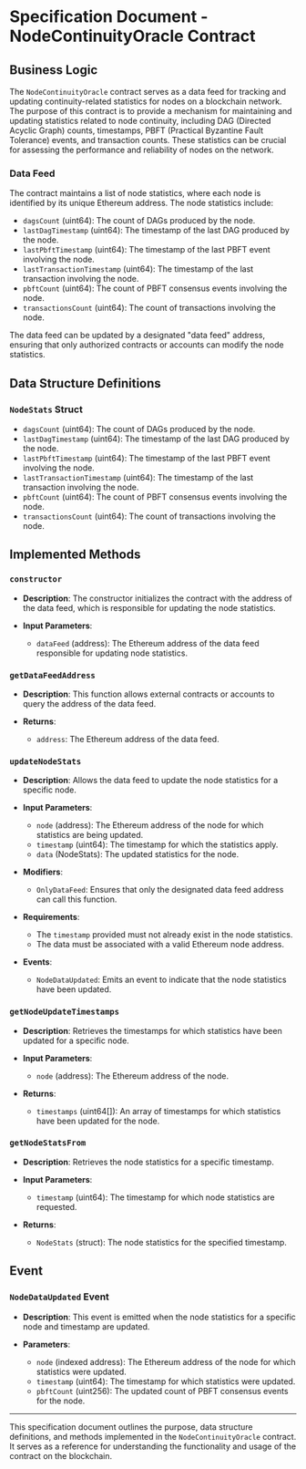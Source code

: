 # Specification Document - NodeContinuityOracle Contract

## Business Logic

The `NodeContinuityOracle` contract serves as a data feed for tracking and updating continuity-related statistics for nodes on a blockchain network. The purpose of this contract is to provide a mechanism for maintaining and updating statistics related to node continuity, including DAG (Directed Acyclic Graph) counts, timestamps, PBFT (Practical Byzantine Fault Tolerance) events, and transaction counts. These statistics can be crucial for assessing the performance and reliability of nodes on the network.

### Data Feed

The contract maintains a list of node statistics, where each node is identified by its unique Ethereum address. The node statistics include:

- `dagsCount` (uint64): The count of DAGs produced by the node.
- `lastDagTimestamp` (uint64): The timestamp of the last DAG produced by the node.
- `lastPbftTimestamp` (uint64): The timestamp of the last PBFT event involving the node.
- `lastTransactionTimestamp` (uint64): The timestamp of the last transaction involving the node.
- `pbftCount` (uint64): The count of PBFT consensus events involving the node.
- `transactionsCount` (uint64): The count of transactions involving the node.

The data feed can be updated by a designated "data feed" address, ensuring that only authorized contracts or accounts can modify the node statistics.

## Data Structure Definitions

### `NodeStats` Struct

- `dagsCount` (uint64): The count of DAGs produced by the node.
- `lastDagTimestamp` (uint64): The timestamp of the last DAG produced by the node.
- `lastPbftTimestamp` (uint64): The timestamp of the last PBFT event involving the node.
- `lastTransactionTimestamp` (uint64): The timestamp of the last transaction involving the node.
- `pbftCount` (uint64): The count of PBFT consensus events involving the node.
- `transactionsCount` (uint64): The count of transactions involving the node.

## Implemented Methods

### `constructor`

- **Description**: The constructor initializes the contract with the address of the data feed, which is responsible for updating the node statistics.

- **Input Parameters**:
  - `dataFeed` (address): The Ethereum address of the data feed responsible for updating node statistics.

### `getDataFeedAddress`

- **Description**: This function allows external contracts or accounts to query the address of the data feed.

- **Returns**:
  - `address`: The Ethereum address of the data feed.

### `updateNodeStats`

- **Description**: Allows the data feed to update the node statistics for a specific node.

- **Input Parameters**:

  - `node` (address): The Ethereum address of the node for which statistics are being updated.
  - `timestamp` (uint64): The timestamp for which the statistics apply.
  - `data` (NodeStats): The updated statistics for the node.

- **Modifiers**:

  - `OnlyDataFeed`: Ensures that only the designated data feed address can call this function.

- **Requirements**:

  - The `timestamp` provided must not already exist in the node statistics.
  - The data must be associated with a valid Ethereum node address.

- **Events**:
  - `NodeDataUpdated`: Emits an event to indicate that the node statistics have been updated.

### `getNodeUpdateTimestamps`

- **Description**: Retrieves the timestamps for which statistics have been updated for a specific node.

- **Input Parameters**:

  - `node` (address): The Ethereum address of the node.

- **Returns**:
  - `timestamps` (uint64[]): An array of timestamps for which statistics have been updated for the node.

### `getNodeStatsFrom`

- **Description**: Retrieves the node statistics for a specific timestamp.

- **Input Parameters**:

  - `timestamp` (uint64): The timestamp for which node statistics are requested.

- **Returns**:
  - `NodeStats` (struct): The node statistics for the specified timestamp.

## Event

### `NodeDataUpdated` Event

- **Description**: This event is emitted when the node statistics for a specific node and timestamp are updated.

- **Parameters**:
  - `node` (indexed address): The Ethereum address of the node for which statistics were updated.
  - `timestamp` (uint64): The timestamp for which statistics were updated.
  - `pbftCount` (uint256): The updated count of PBFT consensus events for the node.

---

This specification document outlines the purpose, data structure definitions, and methods implemented in the `NodeContinuityOracle` contract. It serves as a reference for understanding the functionality and usage of the contract on the blockchain.
